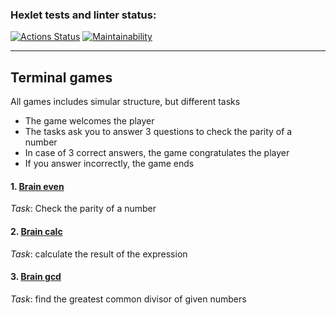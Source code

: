 ### Hexlet tests and linter status:
[![Actions Status](https://github.com/sonkashash/frontend-project-44/actions/workflows/hexlet-check.yml/badge.svg)](https://github.com/sonkashash/frontend-project-44/actions)
[![Maintainability](https://api.codeclimate.com/v1/badges/a9f2f2901ecd8f71abce/maintainability)](https://codeclimate.com/github/sonkashash/frontend-project-44/maintainability)

----------------------------------
## Terminal games

All games includes simular structure, but different tasks
+ The game welcomes the player
+ The tasks ask you to answer 3 questions to check the parity of a number
+ In case of 3 correct answers, the game congratulates the player
+ If you answer incorrectly, the game ends

#### 1. [Brain even](https://asciinema.org/a/n442dYSbfv73ifudZRNW7lxAQ) 

*Task*: Check the parity of a number


#### 2. [Brain calc](https://asciinema.org/a/1DiklSFRnrEPCeIROseMu5xrC)

*Task*: calculate the result of the expression


#### 3. [Brain gcd](https://asciinema.org/a/wefNd0Z7R1XmrHtVsLEISAi94)

*Task*: find the greatest common divisor of given numbers




